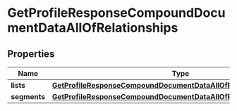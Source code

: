 
# GetProfileResponseCompoundDocumentDataAllOfRelationships

## Properties
| Name | Type | Description | Notes |
| ------------ | ------------- | ------------- | ------------- |
| **lists** | [**GetProfileResponseCompoundDocumentDataAllOfRelationshipsLists**](GetProfileResponseCompoundDocumentDataAllOfRelationshipsLists.md) |  |  [optional] |
| **segments** | [**GetProfileResponseCompoundDocumentDataAllOfRelationshipsSegments**](GetProfileResponseCompoundDocumentDataAllOfRelationshipsSegments.md) |  |  [optional] |



